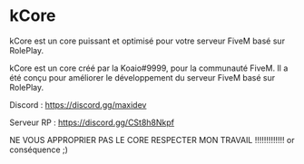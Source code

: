# kCore

kCore est un core puissant et optimisé pour votre serveur FiveM basé sur RolePlay.

kCore est un core créé par la Koaio#9999, pour la communauté FiveM. Il a été conçu pour améliorer le développement du serveur FiveM basé sur RolePlay.

Discord : https://discord.gg/maxidev

Serveur RP : https://discord.gg/CSt8h8Nkpf

NE VOUS APPROPRIER PAS LE CORE RESPECTER MON TRAVAIL !!!!!!!!!!!!! or conséquence ;)


